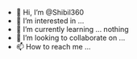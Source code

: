 - 👋 Hi, I’m @Shibil360
- 👀 I’m interested in ... 
- 🌱 I’m currently learning ... nothing
- 💞️ I’m looking to collaborate on ...
- 📫 How to reach me ...

<!---
Shibil360/Shibil360 is a ✨ special ✨ repository because its `README.md` (this file) appears on your GitHub profile.
You can click the Preview link to take a look at your changes.
--->
